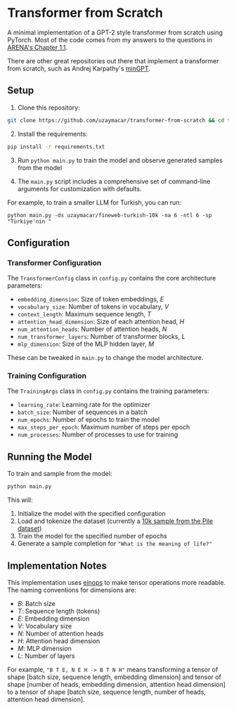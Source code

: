 # Transformer from Scratch

A minimal implementation of a GPT-2 style transformer from scratch using PyTorch. Most of the code comes from my answers to the questions in [ARENA's Chapter 1.1](https://arena-chapter1-transformer-interp.streamlit.app/%5B1.1%5D_Transformer_from_Scratch).

There are other great repositories out there that implement a transformer from scratch, such as Andrej Karpathy's [minGPT](https://github.com/karpathy/minGPT).

## Setup

1. Clone this repository:

```bash
git clone https://github.com/uzaymacar/transformer-from-scratch && cd transformer-from-scratch/
```

2. Install the requirements:

```bash
pip install -r requirements.txt
```

3. Run `python main.py` to train the model and observe generated samples from the model

4. The `main.py` script includes a comprehensive set of command-line arguments for customization with defaults.

For example, to train a smaller LLM for Turkish, you can run: 

```
python main.py -ds uzaymacar/fineweb-turkish-10k -na 6 -ntl 6 -sp "Türkiye'nin "
```

## Configuration

### Transformer Configuration

The `TransformerConfig` class in `config.py` contains the core architecture parameters:

- `embedding_dimension`: Size of token embeddings, $E$
- `vocabulary_size`: Number of tokens in vocabulary, $V$
- `context_length`: Maximum sequence length, $T$
- `attention_head_dimension`: Size of each attention head, $H$
- `num_attention_heads`: Number of attention heads, $N$
- `num_transformer_layers`: Number of transformer blocks, $L$
- `mlp_dimension`: Size of the MLP hidden layer, $M$

These can be tweaked in `main.py` to change the model architecture.

### Training Configuration

The `TrainingArgs` class in `config.py` contains the training parameters:

- `learning_rate`: Learning rate for the optimizer
- `batch_size`: Number of sequences in a batch
- `num_epochs`: Number of epochs to train the model
- `max_steps_per_epoch`: Maximum number of steps per epoch
- `num_processes`: Number of processes to use for training

## Running the Model

To train and sample from the model:

```bash
python main.py
```

This will:
1. Initialize the model with the specified configuration
2. Load and tokenize the dataset (currently a [10k sample from the Pile dataset](https://huggingface.co/datasets/NeelNanda/pile-10k))
3. Train the model for the specified number of epochs
4. Generate a sample completion for `"What is the meaning of life?"`

## Implementation Notes

This implementation uses [einops](https://github.com/arogozhnikov/einops) to make tensor operations more readable. The naming conventions for dimensions are:

- $B$: Batch size
- $T$: Sequence length (tokens)
- $E$: Embedding dimension
- $V$: Vocabulary size
- $N$: Number of attention heads
- $H$: Attention head dimension
- $M$: MLP dimension
- $L$: Number of layers

For example, `"B T E, N E H -> B T N H"` means transforming a tensor of shape [batch size, sequence length, embedding dimension] and tensor of shape [number of heads, embedding dimension, attention head dimension] to a tensor of shape [batch size, sequence length, number of heads, attention head dimension].

